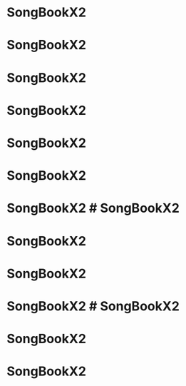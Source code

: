 # SongBookX2
# SongBookX2
# SongBookX2
# SongBookX2
# SongBookX2
# SongBookX2
# SongBookX2 # SongBookX2
# SongBookX2
# SongBookX2
# SongBookX2 # SongBookX2
# SongBookX2
# SongBookX2
